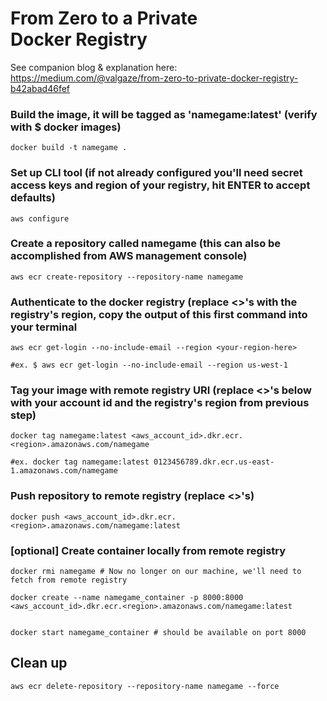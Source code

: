 # From Zero to a Private Docker Registry

See companion blog & explanation here: https://medium.com/@valgaze/from-zero-to-private-docker-registry-b42abad46fef



### Build the image, it will be tagged as 'namegame:latest' (verify with $ docker images)

```
docker build -t namegame .
```

### Set up CLI tool (if not already configured you'll need secret access keys and region of your registry, hit ENTER to accept defaults)
```
aws configure
```

### Create a repository called namegame (this can also be accomplished from AWS management console)
```
aws ecr create-repository --repository-name namegame
```

### Authenticate to the docker registry (replace <>'s with the registry's region, copy the output of this first command into your terminal
```
aws ecr get-login --no-include-email --region <your-region-here>

#ex. $ aws ecr get-login --no-include-email --region us-west-1
```

### Tag your image with remote registry URI (replace <>'s below with your account id and the registry's region from previous step)
```
docker tag namegame:latest <aws_account_id>.dkr.ecr.<region>.amazonaws.com/namegame

#ex. docker tag namegame:latest 0123456789.dkr.ecr.us-east-1.amazonaws.com/namegame 
```

### Push repository to remote registry (replace <>'s)
```
docker push <aws_account_id>.dkr.ecr.<region>.amazonaws.com/namegame:latest
```

### [optional] Create container locally from remote registry

```
docker rmi namegame # Now no longer on our machine, we'll need to fetch from remote registry

docker create --name namegame_container -p 8000:8000 <aws_account_id>.dkr.ecr.<region>.amazonaws.com/namegame:latest


docker start namegame_container # should be available on port 8000
```

## Clean up
```
aws ecr delete-repository --repository-name namegame --force
```




